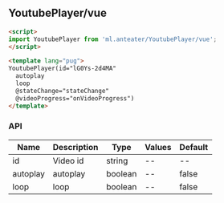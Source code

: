 ## YoutubePlayer/vue
```html
<script>
import YoutubePlayer from 'ml.anteater/YoutubePlayer/vue';
</script>

<template lang="pug">
YoutubePlayer(id="lG0Ys-2d4MA"
  autoplay
  loop
  @stateChange="stateChange"
  @videoProgress="onVideoProgress")
</template>
```

### API
|Name|Description|Type|Values|Default|
|---|---|---|---|---|
|id|Video id|string|--|--|
|autoplay|autoplay|boolean|--|false|
|loop|loop|boolean|--|false|